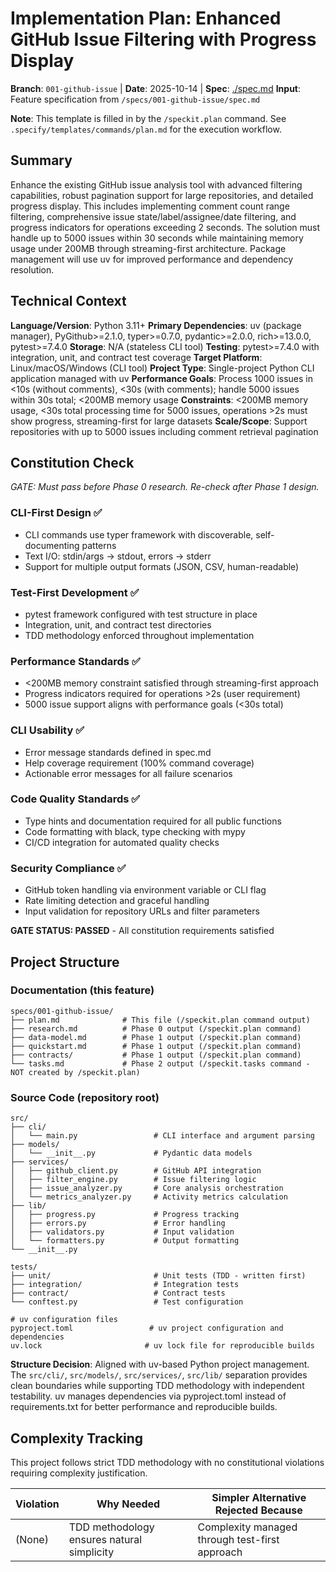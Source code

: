# Implementation Plan: Enhanced GitHub Issue Filtering with Progress Display

**Branch**: `001-github-issue` | **Date**: 2025-10-14 | **Spec**: [./spec.md](./spec.md)
**Input**: Feature specification from `/specs/001-github-issue/spec.md`

**Note**: This template is filled in by the `/speckit.plan` command. See `.specify/templates/commands/plan.md` for the execution workflow.

## Summary

Enhance the existing GitHub issue analysis tool with advanced filtering capabilities, robust pagination support for large repositories, and detailed progress display. This includes implementing comment count range filtering, comprehensive issue state/label/assignee/date filtering, and progress indicators for operations exceeding 2 seconds. The solution must handle up to 5000 issues within 30 seconds while maintaining memory usage under 200MB through streaming-first architecture. Package management will use uv for improved performance and dependency resolution.

## Technical Context

**Language/Version**: Python 3.11+
**Primary Dependencies**: uv (package manager), PyGithub>=2.1.0, typer>=0.7.0, pydantic>=2.0.0, rich>=13.0.0, pytest>=7.4.0
**Storage**: N/A (stateless CLI tool)
**Testing**: pytest>=7.4.0 with integration, unit, and contract test coverage
**Target Platform**: Linux/macOS/Windows (CLI tool)
**Project Type**: Single-project Python CLI application managed with uv
**Performance Goals**: Process 1000 issues in <10s (without comments), <30s (with comments); handle 5000 issues within 30s total; <200MB memory usage
**Constraints**: <200MB memory usage, <30s total processing time for 5000 issues, operations >2s must show progress, streaming-first for large datasets
**Scale/Scope**: Support repositories with up to 5000 issues including comment retrieval pagination

## Constitution Check

*GATE: Must pass before Phase 0 research. Re-check after Phase 1 design.*

### CLI-First Design ✅
- CLI commands use typer framework with discoverable, self-documenting patterns
- Text I/O: stdin/args → stdout, errors → stderr
- Support for multiple output formats (JSON, CSV, human-readable)

### Test-First Development ✅
- pytest framework configured with test structure in place
- Integration, unit, and contract test directories
- TDD methodology enforced throughout implementation

### Performance Standards ✅
- <200MB memory constraint satisfied through streaming-first approach
- Progress indicators required for operations >2s (user requirement)
- 5000 issue support aligns with performance goals (<30s total)

### CLI Usability ✅
- Error message standards defined in spec.md
- Help coverage requirement (100% command coverage)
- Actionable error messages for all failure scenarios

### Code Quality Standards ✅
- Type hints and documentation required for all public functions
- Code formatting with black, type checking with mypy
- CI/CD integration for automated quality checks

### Security Compliance ✅
- GitHub token handling via environment variable or CLI flag
- Rate limiting detection and graceful handling
- Input validation for repository URLs and filter parameters

**GATE STATUS: PASSED** - All constitution requirements satisfied

## Project Structure

### Documentation (this feature)

```
specs/001-github-issue/
├── plan.md              # This file (/speckit.plan command output)
├── research.md          # Phase 0 output (/speckit.plan command)
├── data-model.md        # Phase 1 output (/speckit.plan command)
├── quickstart.md        # Phase 1 output (/speckit.plan command)
├── contracts/           # Phase 1 output (/speckit.plan command)
└── tasks.md             # Phase 2 output (/speckit.tasks command - NOT created by /speckit.plan)
```

### Source Code (repository root)

```
src/
├── cli/
│   └── main.py                 # CLI interface and argument parsing
├── models/
│   └── __init__.py             # Pydantic data models
├── services/
│   ├── github_client.py        # GitHub API integration
│   ├── filter_engine.py        # Issue filtering logic
│   ├── issue_analyzer.py       # Core analysis orchestration
│   └── metrics_analyzer.py     # Activity metrics calculation
├── lib/
│   ├── progress.py             # Progress tracking
│   ├── errors.py               # Error handling
│   ├── validators.py           # Input validation
│   └── formatters.py           # Output formatting
└── __init__.py

tests/
├── unit/                       # Unit tests (TDD - written first)
├── integration/                # Integration tests
├── contract/                   # Contract tests
└── conftest.py                 # Test configuration

# uv configuration files
pyproject.toml                 # uv project configuration and dependencies
uv.lock                       # uv lock file for reproducible builds
```

**Structure Decision**: Aligned with uv-based Python project management. The `src/cli/`, `src/models/`, `src/services/`, `src/lib/` separation provides clean boundaries while supporting TDD methodology with independent testability. uv manages dependencies via pyproject.toml instead of requirements.txt for better performance and reproducible builds.

## Complexity Tracking

This project follows strict TDD methodology with no constitutional violations requiring complexity justification.

| Violation | Why Needed | Simpler Alternative Rejected Because |
|-----------|------------|-------------------------------------|
| (None) | TDD methodology ensures natural simplicity | Complexity managed through test-first approach |
